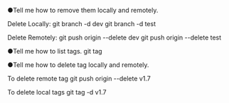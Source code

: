 
●Tell me how to remove them locally and remotely.

Delete Locally:
git branch -d dev
git branch -d test

Delete Remotely:
git push origin --delete dev
git push origin --delete test

●Tell me how to list tags.
git tag

●Tell me how to delete tag locally and remotely.

To delete remote tag
git push origin --delete v1.7

To delete local tags
git tag -d v1.7
